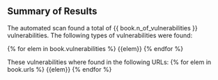 ## Summary of Results

The automated scan found a total of {{ book.n\_of\_vulnerabilities }} vulnerabilities. The following types of vulnerabilities were found:

{% for elem in book.vulnerabilities %}
{{elem}}
{% endfor %}


These vulnerabilities where found in the following URLs:
{% for elem in book.urls %}
{{elem}}
{% endfor %}
